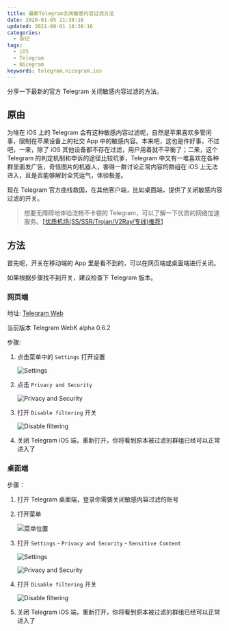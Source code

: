 ```yaml
---
title: 最新Telegram关闭敏感内容过滤方法
date: 2020-01-05 21:38:16
updated: 2021-08-01 18:38:16
categories:
  - 杂记
tags:
  - iOS
  - Telegram
  - Nicegram
keywords: telegram,nicegram,ios
---
```


分享一下最新的官方 Telegram 关闭敏感内容过滤的方法。

<!--more-->

## 原由

为啥在 iOS 上的 Telegram 会有这种敏感内容过滤呢，自然是苹果喜欢多管闲事，限制在苹果设备上的社交 App 中的敏感内容。本来吧，这也是件好事，不过吧，一来，除了 iOS 其他设备都不存在过滤，用户用着就不平衡了；二来，这个 Telegram 的判定机制和申诉的途径比较坑爹，Telegram 中又有一堆喜欢在各种群里面发广告，奇怪图片的机器人，害得一群讨论正常内容的群组在 iOS 上无法进入，且是否能够解封全凭运气，体验极差。

现在 Telegram 官方曲线救国，在其他客户端，比如桌面端，提供了关闭敏感内容过滤的开关。

> 想要无障碍地体验流畅不卡顿的 Telegram，可以了解一下优质的网络加速服务。【[优质机场(SS/SSR/Trojan/V2Ray/专线)推荐](/page/bgfw/)】

## 方法

首先呢，开关在移动端的 App 里是看不到的，可以在网页端或桌面端进行关闭。

如果根据步骤找不到开关，建议检查下 Telegram 版本。

### 网页端

地址: [Telegram Web](https://web.telegram.org/k/)

当前版本 Telegram WebK alpha 0.6.2

步骤:

1. 点击菜单中的 `Settings` 打开设置

   ![Settings](https://img.iszy.xyz/20210802093233.png)

2. 点击 `Privacy and Security`

   ![Privacy and Security](https://img.iszy.xyz/20210802093803.png)

3. 打开 `Disable filtering` 开关

   ![Disable filtering](https://img.iszy.xyz/20210802093917.png)

4. 关闭 Telegram iOS 端，重新打开，你将看到原本被过滤的群组已经可以正常进入了

### 桌面端

步骤：

1. 打开 Telegram 桌面端，登录你需要关闭敏感内容过滤的账号

2. 打开菜单

   ![菜单位置](https://img.iszy.xyz/20210620194729.png)

3. 打开 `Settings` - `Privacy and Security` - `Sensitive Content`

   ![Settings](https://img.iszy.xyz/20210620194935.png)

   ![Privacy and Security](https://img.iszy.xyz/20210620195102.png)

4. 打开 `Disable filtering` 开关

   ![Disable filtering](https://img.iszy.xyz/20210620195246.png)

5. 关闭 Telegram iOS 端，重新打开，你将看到原本被过滤的群组已经可以正常进入了

